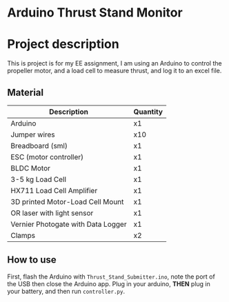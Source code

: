 # Arduino Thrust Stand Monitor
# Project description
This is project is for my EE assignment, I am using an Arduino to control the propeller motor, and a load cell to measure thrust, and log it to an excel file.

## Material
| Description | Quantity |
| ----------- | ----------- |
|Arduino|x1|
|Jumper wires |x10|
|Breadboard (sml)|x1|
|ESC (motor controller)|x1|
|BLDC Motor|x1|
|3-5 kg Load Cell|x1|
|HX711 Load Cell Amplifier|x1|
|3D printed Motor-Load Cell Mount|x1|
|OR laser with light sensor |x1|
|Vernier Photogate with Data Logger|x1|
|Clamps|x2|

## How to use
First, flash the Arduino with ``Thrust_Stand_Submitter.ino``, note the port of the USB then close the Arduino app. Plug in your arduino, **THEN** plug in your battery, and then run ``controller.py``.
